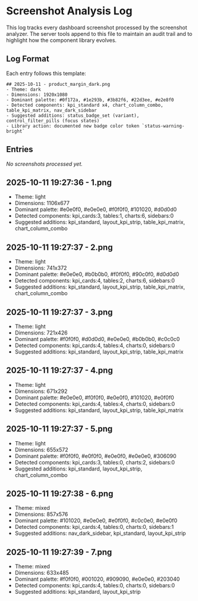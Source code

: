 # Screenshot Analysis Log

This log tracks every dashboard screenshot processed by the screenshot analyzer. The server tools append to this file to maintain an audit trail and to highlight how the component library evolves.

## Log Format

Each entry follows this template:

```
## 2025-10-11 - product_margin_dark.png
- Theme: dark
- Dimensions: 1920x1080
- Dominant palette: #0f172a, #1e293b, #3b82f6, #22d3ee, #e2e8f0
- Detected components: kpi_standard x4, chart_column_combo, table_kpi_matrix, nav_dark_sidebar
- Suggested additions: status_badge_set (variant), control_filter_pills (focus states)
- Library action: documented new badge color token `status-warning-bright`
```

## Entries

_No screenshots processed yet._
## 2025-10-11 19:27:36 - 1.png
- Theme: light
- Dimensions: 1106x677
- Dominant palette: #e0e0f0, #e0e0e0, #f0f0f0, #101020, #d0d0d0
- Detected components: kpi_cards:3, tables:1, charts:6, sidebars:0
- Suggested additions: kpi_standard, layout_kpi_strip, table_kpi_matrix, chart_column_combo

## 2025-10-11 19:27:37 - 2.png
- Theme: light
- Dimensions: 741x372
- Dominant palette: #e0e0e0, #b0b0b0, #f0f0f0, #90c0f0, #d0d0d0
- Detected components: kpi_cards:4, tables:2, charts:6, sidebars:0
- Suggested additions: kpi_standard, layout_kpi_strip, table_kpi_matrix, chart_column_combo

## 2025-10-11 19:27:37 - 3.png
- Theme: light
- Dimensions: 721x426
- Dominant palette: #f0f0f0, #d0d0d0, #e0e0e0, #b0b0b0, #c0c0c0
- Detected components: kpi_cards:4, tables:4, charts:0, sidebars:0
- Suggested additions: kpi_standard, layout_kpi_strip, table_kpi_matrix

## 2025-10-11 19:27:37 - 4.png
- Theme: light
- Dimensions: 671x292
- Dominant palette: #e0e0e0, #f0f0f0, #e0e0f0, #101020, #e0f0f0
- Detected components: kpi_cards:4, tables:4, charts:0, sidebars:0
- Suggested additions: kpi_standard, layout_kpi_strip, table_kpi_matrix

## 2025-10-11 19:27:37 - 5.png
- Theme: light
- Dimensions: 655x572
- Dominant palette: #f0f0f0, #e0f0f0, #e0e0f0, #e0e0e0, #306090
- Detected components: kpi_cards:3, tables:0, charts:2, sidebars:0
- Suggested additions: kpi_standard, layout_kpi_strip, chart_column_combo

## 2025-10-11 19:27:38 - 6.png
- Theme: mixed
- Dimensions: 857x576
- Dominant palette: #101020, #e0e0e0, #e0f0f0, #c0c0e0, #e0e0f0
- Detected components: kpi_cards:4, tables:0, charts:0, sidebars:1
- Suggested additions: nav_dark_sidebar, kpi_standard, layout_kpi_strip

## 2025-10-11 19:27:39 - 7.png
- Theme: mixed
- Dimensions: 633x485
- Dominant palette: #f0f0f0, #001020, #909090, #e0e0e0, #203040
- Detected components: kpi_cards:4, tables:0, charts:0, sidebars:0
- Suggested additions: kpi_standard, layout_kpi_strip

